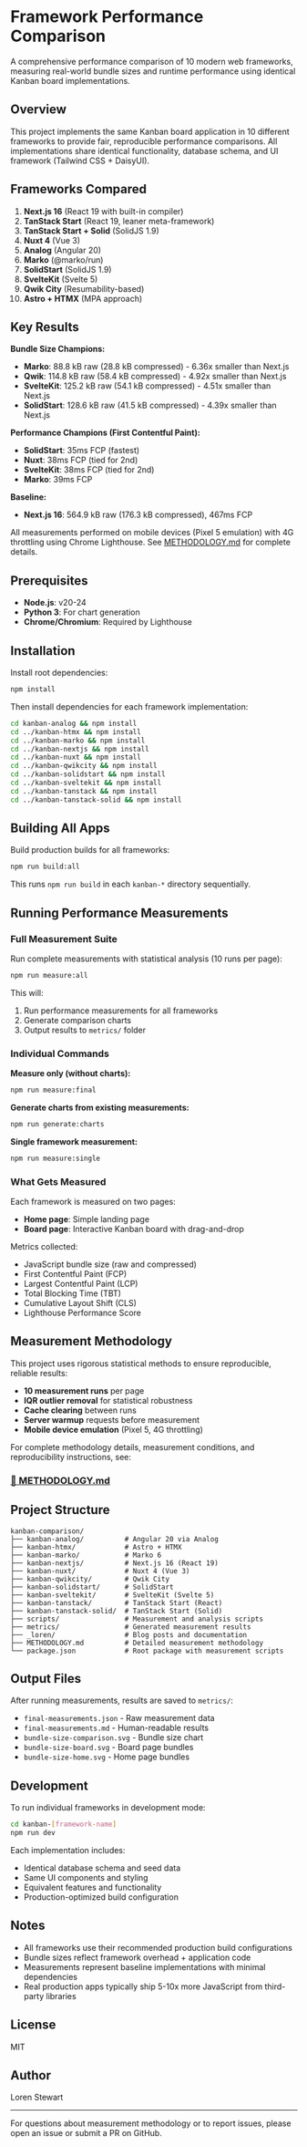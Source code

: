 # Framework Performance Comparison

A comprehensive performance comparison of 10 modern web frameworks, measuring real-world bundle sizes and runtime performance using identical Kanban board implementations.

## Overview

This project implements the same Kanban board application in 10 different frameworks to provide fair, reproducible performance comparisons. All implementations share identical functionality, database schema, and UI framework (Tailwind CSS + DaisyUI).

## Frameworks Compared

1. **Next.js 16** (React 19 with built-in compiler)
2. **TanStack Start** (React 19, leaner meta-framework)
3. **TanStack Start + Solid** (SolidJS 1.9)
4. **Nuxt 4** (Vue 3)
5. **Analog** (Angular 20)
6. **Marko** (@marko/run)
7. **SolidStart** (SolidJS 1.9)
8. **SvelteKit** (Svelte 5)
9. **Qwik City** (Resumability-based)
10. **Astro + HTMX** (MPA approach)

## Key Results

**Bundle Size Champions:**

- **Marko**: 88.8 kB raw (28.8 kB compressed) - 6.36x smaller than Next.js
- **Qwik**: 114.8 kB raw (58.4 kB compressed) - 4.92x smaller than Next.js
- **SvelteKit**: 125.2 kB raw (54.1 kB compressed) - 4.51x smaller than Next.js
- **SolidStart**: 128.6 kB raw (41.5 kB compressed) - 4.39x smaller than Next.js

**Performance Champions (First Contentful Paint):**

- **SolidStart**: 35ms FCP (fastest)
- **Nuxt**: 38ms FCP (tied for 2nd)
- **SvelteKit**: 38ms FCP (tied for 2nd)
- **Marko**: 39ms FCP

**Baseline:**

- **Next.js 16**: 564.9 kB raw (176.3 kB compressed), 467ms FCP

All measurements performed on mobile devices (Pixel 5 emulation) with 4G throttling using Chrome Lighthouse. See [METHODOLOGY.md](./METHODOLOGY.md) for complete details.

## Prerequisites

- **Node.js**: v20-24
- **Python 3**: For chart generation
- **Chrome/Chromium**: Required by Lighthouse

## Installation

Install root dependencies:

```bash
npm install
```

Then install dependencies for each framework implementation:

```bash
cd kanban-analog && npm install
cd ../kanban-htmx && npm install
cd ../kanban-marko && npm install
cd ../kanban-nextjs && npm install
cd ../kanban-nuxt && npm install
cd ../kanban-qwikcity && npm install
cd ../kanban-solidstart && npm install
cd ../kanban-sveltekit && npm install
cd ../kanban-tanstack && npm install
cd ../kanban-tanstack-solid && npm install
```

## Building All Apps

Build production builds for all frameworks:

```bash
npm run build:all
```

This runs `npm run build` in each `kanban-*` directory sequentially.

## Running Performance Measurements

### Full Measurement Suite

Run complete measurements with statistical analysis (10 runs per page):

```bash
npm run measure:all
```

This will:

1. Run performance measurements for all frameworks
2. Generate comparison charts
3. Output results to `metrics/` folder

### Individual Commands

**Measure only (without charts):**

```bash
npm run measure:final
```

**Generate charts from existing measurements:**

```bash
npm run generate:charts
```

**Single framework measurement:**

```bash
npm run measure:single
```

### What Gets Measured

Each framework is measured on two pages:

- **Home page**: Simple landing page
- **Board page**: Interactive Kanban board with drag-and-drop

Metrics collected:

- JavaScript bundle size (raw and compressed)
- First Contentful Paint (FCP)
- Largest Contentful Paint (LCP)
- Total Blocking Time (TBT)
- Cumulative Layout Shift (CLS)
- Lighthouse Performance Score

## Measurement Methodology

This project uses rigorous statistical methods to ensure reproducible, reliable results:

- **10 measurement runs** per page
- **IQR outlier removal** for statistical robustness
- **Cache clearing** between runs
- **Server warmup** requests before measurement
- **Mobile device emulation** (Pixel 5, 4G throttling)

For complete methodology details, measurement conditions, and reproducibility instructions, see:

### [📖 METHODOLOGY.md](./METHODOLOGY.md)

## Project Structure

```
kanban-comparison/
├── kanban-analog/          # Angular 20 via Analog
├── kanban-htmx/            # Astro + HTMX
├── kanban-marko/           # Marko 6
├── kanban-nextjs/          # Next.js 16 (React 19)
├── kanban-nuxt/            # Nuxt 4 (Vue 3)
├── kanban-qwikcity/        # Qwik City
├── kanban-solidstart/      # SolidStart
├── kanban-sveltekit/       # SvelteKit (Svelte 5)
├── kanban-tanstack/        # TanStack Start (React)
├── kanban-tanstack-solid/  # TanStack Start (Solid)
├── scripts/                # Measurement and analysis scripts
├── metrics/                # Generated measurement results
├── _loren/                 # Blog posts and documentation
├── METHODOLOGY.md          # Detailed measurement methodology
└── package.json            # Root package with measurement scripts
```

## Output Files

After running measurements, results are saved to `metrics/`:

- `final-measurements.json` - Raw measurement data
- `final-measurements.md` - Human-readable results
- `bundle-size-comparison.svg` - Bundle size chart
- `bundle-size-board.svg` - Board page bundles
- `bundle-size-home.svg` - Home page bundles

## Development

To run individual frameworks in development mode:

```bash
cd kanban-[framework-name]
npm run dev
```

Each implementation includes:

- Identical database schema and seed data
- Same UI components and styling
- Equivalent features and functionality
- Production-optimized build configuration

## Notes

- All frameworks use their recommended production build configurations
- Bundle sizes reflect framework overhead + application code
- Measurements represent baseline implementations with minimal dependencies
- Real production apps typically ship 5-10x more JavaScript from third-party libraries

## License

MIT

## Author

Loren Stewart

---

For questions about measurement methodology or to report issues, please open an issue or submit a PR on GitHub.
